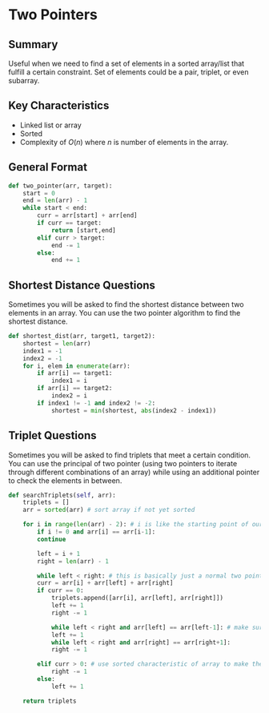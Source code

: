 # Two Pointers
## Summary
Useful when we need to find a set of elements in a sorted array/list that fulfill a certain constraint. Set of elements could be a pair, triplet, or even subarray.
## Key Characteristics
- Linked list or array
- Sorted
- Complexity of $O(n)$ where $n$ is number of elements in the array.
## General Format
```python
def two_pointer(arr, target):
    start = 0
    end = len(arr) - 1
    while start < end:
        curr = arr[start] + arr[end]
        if curr == target:
            return [start,end]
        elif curr > target:
            end -= 1
        else:
            end += 1
```
## Shortest Distance Questions
Sometimes you will be asked to find the shortest distance between two elements in an array. You can use the two pointer algorithm to find the shortest distance.
```python
def shortest_dist(arr, target1, target2):
    shortest = len(arr)
    index1 = -1
    index2 = -1
    for i, elem in enumerate(arr):
        if arr[i] == target1:
            index1 = i
        if arr[i] == target2:
            index2 = i
        if index1 != -1 and index2 != -2:
            shortest = min(shortest, abs(index2 - index1))
```
## Triplet Questions
Sometimes you will be asked to find triplets that meet a certain condition. You can use the principal of two pointer (using two pointers to iterate through different combinations of an array) while using an additional pointer to check the elements in between.
```python
def searchTriplets(self, arr):
    triplets = []
    arr = sorted(arr) # sort array if not yet sorted

    for i in range(len(arr) - 2): # i is like the starting point of our two pointer algorithm
        if i != 0 and arr[i] == arr[i-1]:
        continue

        left = i + 1
        right = len(arr) - 1

        while left < right: # this is basically just a normal two pointer algorithm
        curr = arr[i] + arr[left] + arr[right]
        if curr == 0:
            triplets.append([arr[i], arr[left], arr[right]])
            left += 1
            right -= 1

            while left < right and arr[left] == arr[left-1]: # make sure that left and right pointers are not pointing at duplicates
            left += 1
            while left < right and arr[right] == arr[right+1]:
            right -= 1

        elif curr > 0: # use sorted characteristic of array to make these decisions
            right -= 1
        else:
            left += 1

    return triplets
```
